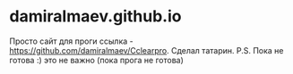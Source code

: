 # damiralmaev.github.io
Просто сайт для проги ссылка - https://github.com/damiralmaev/Cclearpro. Сделал татарин. P.S. Пока не готова :)
это не важно (пока прога не готова)